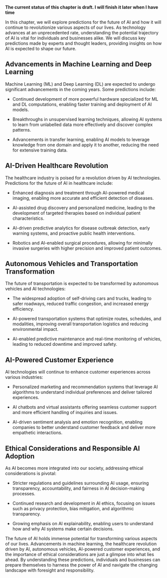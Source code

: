 **The current status of this chapter is draft. I will finish it later when I have time**

In this chapter, we will explore predictions for the future of AI and how it will continue to revolutionize various aspects of our lives. As technology advances at an unprecedented rate, understanding the potential trajectory of AI is vital for individuals and businesses alike. We will discuss key predictions made by experts and thought leaders, providing insights on how AI is expected to shape our future.

Advancements in Machine Learning and Deep Learning
--------------------------------------------------

Machine Learning (ML) and Deep Learning (DL) are expected to undergo significant advancements in the coming years. Some predictions include:

* Continued development of more powerful hardware specialized for ML and DL computations, enabling faster training and deployment of AI models.

* Breakthroughs in unsupervised learning techniques, allowing AI systems to learn from unlabelled data more effectively and discover complex patterns.

* Advancements in transfer learning, enabling AI models to leverage knowledge from one domain and apply it to another, reducing the need for extensive training data.

AI-Driven Healthcare Revolution
-------------------------------

The healthcare industry is poised for a revolution driven by AI technologies. Predictions for the future of AI in healthcare include:

* Enhanced diagnosis and treatment through AI-powered medical imaging, enabling more accurate and efficient detection of diseases.

* AI-assisted drug discovery and personalized medicine, leading to the development of targeted therapies based on individual patient characteristics.

* AI-driven predictive analytics for disease outbreak detection, early warning systems, and proactive public health interventions.

* Robotics and AI-enabled surgical procedures, allowing for minimally invasive surgeries with higher precision and improved patient outcomes.

Autonomous Vehicles and Transportation Transformation
-----------------------------------------------------

The future of transportation is expected to be transformed by autonomous vehicles and AI technologies:

* The widespread adoption of self-driving cars and trucks, leading to safer roadways, reduced traffic congestion, and increased energy efficiency.

* AI-powered transportation systems that optimize routes, schedules, and modalities, improving overall transportation logistics and reducing environmental impact.

* AI-enabled predictive maintenance and real-time monitoring of vehicles, leading to reduced downtime and improved safety.

AI-Powered Customer Experience
------------------------------

AI technologies will continue to enhance customer experiences across various industries:

* Personalized marketing and recommendation systems that leverage AI algorithms to understand individual preferences and deliver tailored experiences.

* AI chatbots and virtual assistants offering seamless customer support and more efficient handling of inquiries and issues.

* AI-driven sentiment analysis and emotion recognition, enabling companies to better understand customer feedback and deliver more empathetic interactions.

Ethical Considerations and Responsible AI Adoption
--------------------------------------------------

As AI becomes more integrated into our society, addressing ethical considerations is pivotal:

* Stricter regulations and guidelines surrounding AI usage, ensuring transparency, accountability, and fairness in AI decision-making processes.

* Continued research and development in AI ethics, focusing on issues such as privacy protection, bias mitigation, and algorithmic transparency.

* Growing emphasis on AI explainability, enabling users to understand how and why AI systems make certain decisions.

The future of AI holds immense potential for transforming various aspects of our lives. Advancements in machine learning, the healthcare revolution driven by AI, autonomous vehicles, AI-powered customer experiences, and the importance of ethical considerations are just a glimpse into what lies ahead. By understanding these predictions, individuals and businesses can prepare themselves to harness the power of AI and navigate the changing landscape with foresight and responsibility.
